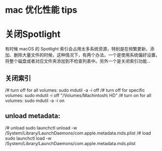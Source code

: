 
# mac 优化性能 tips 
 
 # 关闭Spotlight

 
有时候 macOS 的 Spotlight 索引会占用太多系统资源，特别是在频繁更新、添加、删除大量文件的时候，这种情况下，有两个办法，一个是使用系统偏好设置，将整个磁盘或者对应文件夹添加到不检查列表中。另外一个是关闭索引功能…

## 关闭索引
/# turn off for all volumes:
sudo mdutil -a -i off
/# turn off for specific volumes:
sudo mdutil -i off "/Volumes/Machintosh\ HD"
/# turn on for all volumes:
sudo mdutil -a -i on


## unload metadata:
/# unload
sudo launchctl unload -w /System/Library/LaunchDaemons/com.apple.metadata.mds.plist
/# load
sudo launchctl load -w /System/Library/LaunchDaemons/com.apple.metadata.mds.plist




